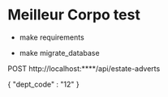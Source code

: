 Meilleur Corpo test
=====

* make requirements

* make migrate_database

POST http://localhost:****/api/estate-adverts

{
    "dept_code" : "12"
}